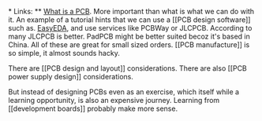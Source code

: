 * Links: 
 ** [What is a PCB](https://www.youtube.com/watch?v=MsdJgEinb34). More important than what is what we can do with it. An example of a tutorial hints that we can use a [[PCB design software]] such as. [EasyEDA](https://easyeda.com/), and use services like PCBWay or JLCPCB. According to many JLCPCB is better.  PadPCB might be better suited becoz it's based in China. All of these are great for small sized orders. [[PCB manufacture]] is so simple, it almost sounds hacky.

There are [[PCB design and layout]] considerations. There are also [[PCB power supply design]] considerations.

But instead of designing PCBs even as an exercise, which itself  while a learning opportunity, is also an expensive journey. Learning from [[development boards]] probably make more sense.